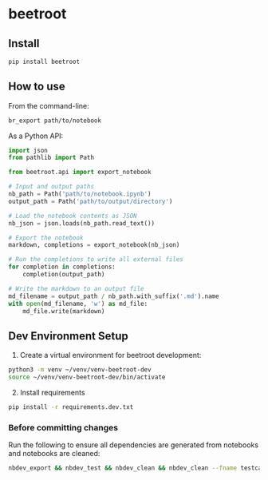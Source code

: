 # beetroot

<!-- WARNING: THIS FILE WAS AUTOGENERATED! DO NOT EDIT! -->

## Install

``` sh
pip install beetroot
```

## How to use

From the command-line:

``` sh
br_export path/to/notebook
```

As a Python API:

``` python
import json 
from pathlib import Path 

from beetroot.api import export_notebook

# Input and output paths
nb_path = Path('path/to/notebook.ipynb')
output_path = Path('path/to/output/directory')

# Load the notebook contents as JSON
nb_json = json.loads(nb_path.read_text())

# Export the notebook
markdown, completions = export_notebook(nb_json)

# Run the completions to write all external files
for completion in completions:
    completion(output_path)

# Write the markdown to an output file
md_filename = output_path / nb_path.with_suffix('.md').name
with open(md_filename, 'w') as md_file:
    md_file.write(markdown)
```

## Dev Environment Setup

1.  Create a virtual environment for beetroot development:

``` sh
python3 -m venv ~/venv/venv-beetroot-dev
source ~/venv/venv-beetroot-dev/bin/activate
```

2.  Install requirements

``` sh
pip install -r requirements.dev.txt
```

### Before committing changes

Run the following to ensure all dependencies are generated from
notebooks and notebooks are cleaned:

``` sh
nbdev_export && nbdev_test && nbdev_clean && nbdev_clean --fname testcase_notebooks/ && nbdev_readme
```
